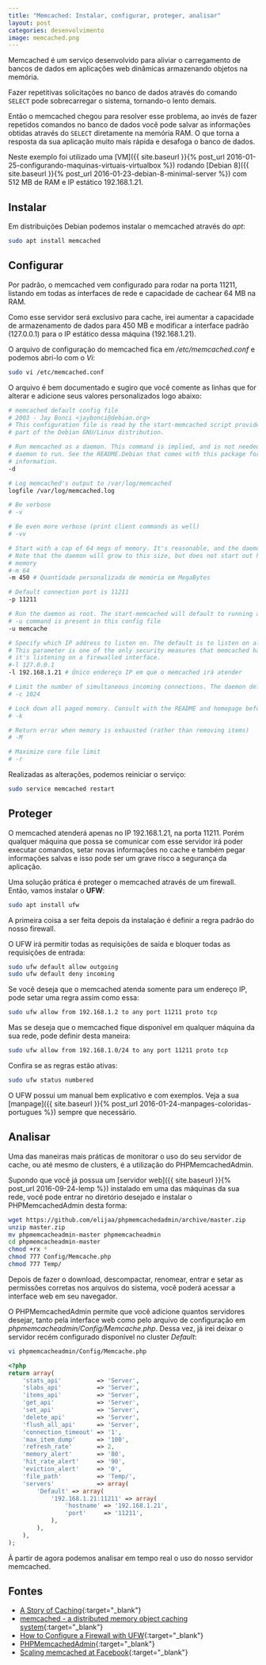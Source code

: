 ```yaml
---
title: "Memcached: Instalar, configurar, proteger, analisar"
layout: post
categories: desenvolvimento
image: memcached.png
---
```


Memcached é um serviço desenvolvido para aliviar o carregamento de bancos de dados em aplicações web dinâmicas armazenando objetos na memória.

Fazer repetitivas solicitações no banco de dados através do comando `SELECT` pode sobrecarregar o sistema, tornando-o lento demais.

Então o memcached chegou para resolver esse problema, ao invés de fazer repetidos comandos no banco de dados você pode salvar as informações obtidas através do `SELECT` diretamente na memória RAM. O que torna a resposta da sua aplicação muito mais rápida e desafoga o banco de dados.

Neste exemplo foi utilizado uma [VM]({{ site.baseurl }}{% post_url 2016-01-25-configurando-maquinas-virtuais-virtualbox %}) rodando [Debian 8]({{ site.baseurl }}{% post_url 2016-01-23-debian-8-minimal-server %}) com 512 MB de RAM e IP estático 192.168.1.21.

## Instalar

Em distribuições Debian podemos instalar o memcached através do _apt_:

```sh
sudo apt install memcached
```

## Configurar

Por padrão, o memcached vem configurado para rodar na porta 11211, listando em todas as interfaces de rede e capacidade de cachear 64 MB na RAM.

Como esse servidor será exclusivo para cache, irei aumentar a capacidade de armazenamento de dados para 450 MB e modificar a interface padrão (127.0.0.1) para o IP estático dessa máquina (192.168.1.21).

O arquivo de configuração do memcached fica em _/etc/memcached.conf_ e podemos abri-lo com o _Vi_:

```sh
sudo vi /etc/memcached.conf
```

O arquivo é bem documentado e sugiro que você comente as linhas que for alterar e adicione seus valores personalizados logo abaixo:

```sh
# memcached default config file
# 2003 - Jay Bonci <jaybonci@debian.org>
# This configuration file is read by the start-memcached script provided as
# part of the Debian GNU/Linux distribution.

# Run memcached as a daemon. This command is implied, and is not needed for the
# daemon to run. See the README.Debian that comes with this package for more
# information.
-d

# Log memcached's output to /var/log/memcached
logfile /var/log/memcached.log

# Be verbose
# -v

# Be even more verbose (print client commands as well)
# -vv

# Start with a cap of 64 megs of memory. It's reasonable, and the daemon default
# Note that the daemon will grow to this size, but does not start out holding this much
# memory
#-m 64
-m 450 # Quantidade personalizada de memória em MegaBytes

# Default connection port is 11211
-p 11211

# Run the daemon as root. The start-memcached will default to running as root if no
# -u command is present in this config file
-u memcache

# Specify which IP address to listen on. The default is to listen on all IP addresses
# This parameter is one of the only security measures that memcached has, so make sure
# it's listening on a firewalled interface.
#-l 127.0.0.1
-l 192.168.1.21 # Único endereço IP em que o memcached irá atender

# Limit the number of simultaneous incoming connections. The daemon default is 1024
# -c 1024

# Lock down all paged memory. Consult with the README and homepage before you do this
# -k

# Return error when memory is exhausted (rather than removing items)
# -M

# Maximize core file limit
# -r
```

Realizadas as alterações, podemos reiniciar o serviço:

```sh
sudo service memcached restart
```

## Proteger

O memcached atenderá apenas no IP 192.168.1.21, na porta 11211. Porém qualquer máquina que possa se comunicar com esse servidor irá poder executar comandos, setar novas informações no cache e também pegar informações salvas e isso pode ser um grave risco a segurança da aplicação.

Uma solução prática é proteger o memcached através de um firewall. Então, vamos instalar o **UFW**:

```sh
sudo apt install ufw
```

A primeira coisa a ser feita depois da instalação é definir a regra padrão do nosso firewall.

O UFW irá permitir todas as requisições de saída e bloquer todas as requisições de entrada:

```sh
sudo ufw default allow outgoing
sudo ufw default deny incoming
```

Se você deseja que o memcached atenda somente para um endereço IP, pode setar uma regra assim como essa:

```sh
sudo ufw allow from 192.168.1.2 to any port 11211 proto tcp
```

Mas se deseja que o memcached fique disponível em qualquer máquina da sua rede, pode definir desta maneira:

```sh
sudo ufw allow from 192.168.1.0/24 to any port 11211 proto tcp
```

Confira se as regras estão ativas:

```sh
sudo ufw status numbered
```

O UFW possui um manual bem explicativo e com exemplos. Veja a sua [manpage]({{ site.baseurl }}{% post_url 2016-01-24-manpages-coloridas-portugues %}) sempre que necessário.

## Analisar

Uma das maneiras mais práticas de monitorar o uso do seu servidor de cache, ou até mesmo de clusters, é a utilização do PHPMemcachedAdmin.

Supondo que você já possua um [servidor web]({{ site.baseurl }}{% post_url 2016-09-24-lemp %}) instalado em uma das máquinas da sua rede, você pode entrar no diretório desejado e instalar o PHPMemcachedAdmin desta forma:

```sh
wget https://github.com/elijaa/phpmemcachedadmin/archive/master.zip
unzip master.zip
mv phpmemcacheadmin-master phpmemcacheadmin
cd phpmemcacheadmin-master
chmod +rx *
chmod 777 Config/Memcache.php
chmod 777 Temp/
```

Depois de fazer o download, descompactar, renomear, entrar e setar as permissões corretas nos arquivos do sistema, você poderá acessar a interface web em seu navegador.

O PHPMemcachedAdmin permite que você adicione quantos servidores desejar, tanto pela interface web como pelo arquivo de configuração em _phpmemcacheadmin/Config/Memcache.php_. Dessa vez, já irei deixar o servidor recém configurado disponível no cluster _Default_:

```sh
vi phpmemcacheadmin/Config/Memcache.php
```

```php
<?php
return array(
    'stats_api'          => 'Server',
    'slabs_api'          => 'Server',
    'items_api'          => 'Server',
    'get_api'            => 'Server',
    'set_api'            => 'Server',
    'delete_api'         => 'Server',
    'flush_all_api'      => 'Server',
    'connection_timeout' => '1',
    'max_item_dump'      => '100',
    'refresh_rate'       => 2,
    'memory_alert'       => '80',
    'hit_rate_alert'     => '90',
    'eviction_alert'     => '0',
    'file_path'          => 'Temp/',
    'servers'            => array(
        'Default' => array(
            '192.168.1.21:11211' => array(
                'hostname' => '192.168.1.21',
                'port'     => '11211',
            ),
        ),
    ),
);
```

À partir de agora podemos analisar em tempo real o uso do nosso servidor memcached.

## Fontes

- [A Story of Caching](https://github.com/memcached/memcached/wiki/TutorialCachingStory){:target="_blank"}
- [memcached - a distributed memory object caching system](https://memcached.org/){:target="_blank"}
- [How to Configure a Firewall with UFW](https://www.linode.com/docs/security/firewalls/configure-firewall-with-ufw){:target="_blank"}
- [PHPMemcachedAdmin](https://blog.elijaa.org/phpmemcachedadmin/){:target="_blank"}
- [Scaling memcached at Facebook](https://www.facebook.com/note.php?note_id=39391378919){:target="_blank"}
